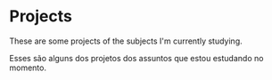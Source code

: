 # Projects
These are some projects of the subjects I'm currently studying.

Esses são alguns dos projetos dos assuntos que estou estudando no momento.
